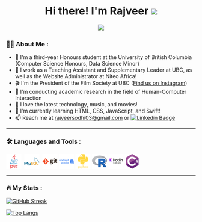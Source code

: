 <h1 align = "center">
  Hi there! I'm Rajveer
  <img src="https://media.giphy.com/media/hvRJCLFzcasrR4ia7z/giphy.gif" width="30px"/>
</h1>

<div align="center">
  <img src="https://user-images.githubusercontent.com/74038190/225813708-98b745f2-7d22-48cf-9150-083f1b00d6c9.gif"/>
</div>

### :man_technologist: About Me :
- 🏫 I'm a third-year Honours student at the University of British Columbia (Computer Science Honours, Data Science Minor)
- 💼 I work as a Teaching Assistant and Supplementary Leader at UBC, as well as the Website Administrator at Niteo Africa!
- 🎬 I'm the President of the Film Society at UBC ([Find us on Instagram](https://www.instagram.com/suo.filmsociety?utm_source=ig_web_button_share_sheet&igsh=ZDNlZDc0MzIxNw==))
- 🔬 I'm conducting academic research in the field of Human-Computer Interaction
- 👀 I love the latest technology, music, and movies!
- 🌱 I'm currently learning HTML, CSS, JavaScript, and Swift!
- :mailbox: Reach me at rajveersodhi03@gmail.com or [![Linkedin Badge](https://img.shields.io/badge/-kakbar-blue?style=flat&logo=Linkedin&logoColor=white)](www.linkedin.com/in/rajveersodhi)

---

### :hammer_and_wrench: Languages and Tools :

<div>
  <img src="https://github.com/devicons/devicon/blob/master/icons/java/java-original-wordmark.svg" title="Java" alt="Java" width="40" height="40"/>&nbsp;
  <img src="https://github.com/devicons/devicon/blob/master/icons/mysql/mysql-original-wordmark.svg" title="MySQL"  alt="MySQL" width="40" height="40"/>&nbsp;
  <img src="https://github.com/devicons/devicon/blob/master/icons/git/git-original-wordmark.svg" title="Git" **alt="Git" width="40" height="40"/>
  <img src="https://github.com/devicons/devicon/blob/master/icons/androidstudio/androidstudio-plain-wordmark.svg" title="Android Studio" **alt="Android Studio" width="40" height="40"/>
  <img src="https://github.com/devicons/devicon/blob/master/icons/python/python-plain-wordmark.svg" title="Python" **alt="Python" width="40" height="40"/>
  <img src="https://github.com/devicons/devicon/blob/master/icons/r/r-original.svg" title="R" **alt="R" width="40" height="40"/>
  <img src="https://github.com/devicons/devicon/blob/master/icons/kotlin/kotlin-original-wordmark.svg" title="Kotlin" **alt="Kotlin" width="40" height="40"/>
  <img src="https://github.com/devicons/devicon/blob/master/icons/csharp/csharp-original.svg" title="C#" **alt="C#" width="40" height="40"/>
</div>

---

### :fire: My Stats :

[![GitHub Streak](http://github-readme-streak-stats.herokuapp.com?user=rajveersodhi&theme=dark&background=000000)](https://git.io/streak-stats)

[![Top Langs](https://github-readme-stats.vercel.app/api/top-langs/?username=rajveersodhi&layout=compact&theme=vision-friendly-dark)](https://github.com/anuraghazra/github-readme-stats)

<!---
RajveerSodhi/RajveerSodhi is a ✨ special ✨ repository because its `README.md` (this file) appears on your GitHub profile.
You can click the Preview link to take a look at your changes.
--->
